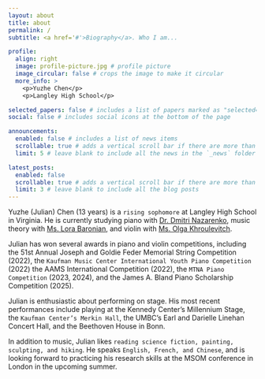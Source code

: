 ```yaml
---
layout: about
title: about
permalink: /
subtitle: <a href='#'>Biography</a>. Who I am...

profile:
  align: right
  image: profile-picture.jpg # profile picture
  image_circular: false # crops the image to make it circular
  more_info: >
    <p>Yuzhe Chen</p>
    <p>Langley High School</p>

selected_papers: false # includes a list of papers marked as "selected={true}"
social: false # includes social icons at the bottom of the page

announcements:
  enabled: false # includes a list of news items
  scrollable: true # adds a vertical scroll bar if there are more than 3 news items
  limit: 5 # leave blank to include all the news in the `_news` folder

latest_posts:
  enabled: false
  scrollable: true # adds a vertical scroll bar if there are more than 3 new posts items
  limit: 3 # leave blank to include all the blog posts
---
```


Yuzhe (Julian) Chen (13 years) is a `rising sophomore` at Langley High School in Virginia. He is currently studying piano with [Dr. Dmitri Nazarenko](google.com), music theory with [Ms. Lora Baronian](google.com), and violin with [Ms. Olga Khroulevitch](google.com).

Julian has won several awards in piano and violin competitions, including the 51st Annual Joseph and Goldie Feder Memorial String Competition (2022), the `Kaufman Music Center International Youth Piano Competition` (2022) the AAMS International Competition (2022), the `MTNA Piano Competition` (2023, 2024), and the James A. Bland Piano Scholarship Competition (2025).

Julian is enthusiastic about performing on stage. His most recent performances include playing at the Kennedy Center’s Millennium Stage, the `Kaufman Center’s Merkin Hall`, the UMBC’s Earl and Darielle Linehan Concert Hall, and the Beethoven House in Bonn.

In addition to music, Julian likes `reading science fiction, painting, sculpting, and hiking`. He speaks `English, French, and Chinese`, and is looking forward to practicing his research skills at the MSOM conference in London in the upcoming summer. 

